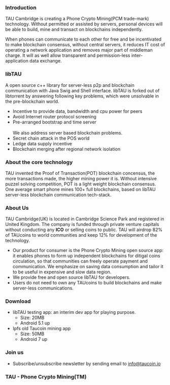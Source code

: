 ### Introduction
TAU Cambridge is creating a Phone Crypto Mining(PCM trade-mark) technology. Without permitted or assisted by servers, personal devices will be able to build, mine and transact on blockchains independently.

When phones can communicate to each other for free and be incentivated to make blockchain consensus, without central servers, it reduces IT cost of operating a network application and removes major part of middleman charge. It will as well allow transparent and permission-less inter-application data exchange. 

### libTAU
A open source c++ library for server-less p2p and blockchain communication with Java Swig and Shell interface. libTAU is forked out of libtorrent by answering following key problems, which were unsolvable in the pre-blockchain world. 
* Incentive to provide data, bandwidth and cpu power for peers
* Avoid Internet router protocol screening
* Pre-arranged bootstrap and time server 
<br> <br>
We also address server based blockchain problems. 
* Secret chain attack in the POS world
* Ledge data supply incentive
* Blockchain merging after regional network isolation

### About the core technology
TAU invented the Proof of Transaction(POT) blockchain concensus, the more transactions made, the higher mining power it is. Without intensive puzzel solving competition, POT is a light weight blockchain consensus. One average smart phone mines 100+ full blockchains, based on libTAU server-less blockchain communication tech-stack. 

### About Us
TAU Cambridge(UK) is located in Cambridge Science Park and registered in United Kingdom. The company is funded through private venture capitals without conducting any **ICO** or selling coins to public. TAU will airdrop 82% of TAUcoins to world communities and keep 12% for development of the technology.
* Our product for consumer is the Phone Crypto Mining open source app: it enables phones to form up independent blockchains for ditigal coins circulation, so that communities can freely operate payment and communication. We emphasize on saving data consumption and tailor it to be useful in expensive and slow data region.
* We provide free and open source libTAU for developers. 
* Users do not need to own any TAUcoins to build blockchains and make server-less communications. 


### Download
* libTAU testing app: an interim dev app for playing purpose. 
  * Size: 20MB
  * Android 5.1 up
* Ipfs old Taucoin mining app
  * Size: 50MB
  * Android 7 up

### Join us
* Subscribe/unsubscribe newsletter by sending email to info@taucoin.io

### TAU - Phone Crypto Mining(TM)
